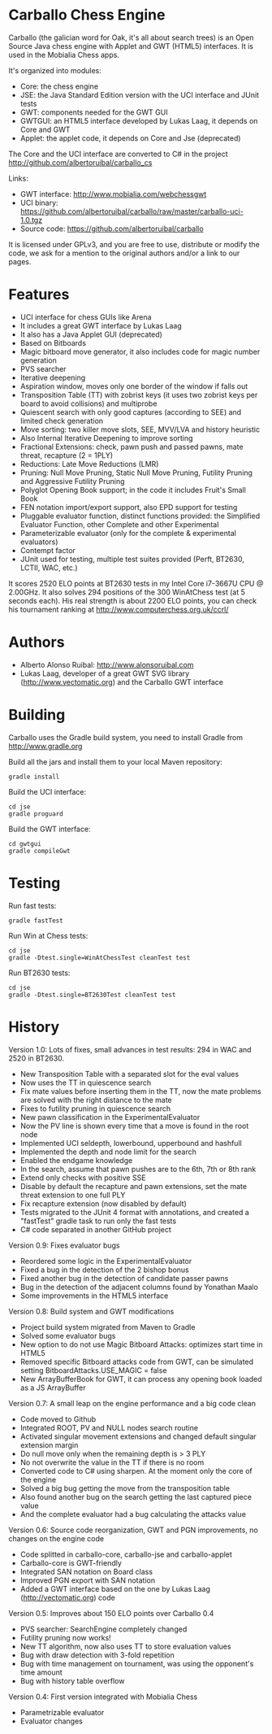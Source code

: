 Carballo Chess Engine
=====================

Carballo (the galician word for Oak, it's all about search trees) is an Open Source Java
chess engine with Applet and GWT (HTML5) interfaces. It is used in the Mobialia Chess apps.

It's organized into modules:

* Core: the chess engine
* JSE: the Java Standard Edition version with the UCI interface and JUnit tests
* GWT: components needed for the GWT GUI
* GWTGUI: an HTML5 interface developed by Lukas Laag, it depends on Core and GWT
* Applet: the applet code, it depends on Core and Jse (deprecated)

The Core and the UCI interface are converted to C# in the project http://github.com/albertoruibal/carballo_cs

Links:

* GWT interface: http://www.mobialia.com/webchessgwt
* UCI binary: https://github.com/albertoruibal/carballo/raw/master/carballo-uci-1.0.tgz
* Source code: https://github.com/albertoruibal/carballo

It is licensed under GPLv3, and you are free to use, distribute or modify the code, we ask for a mention to the original authors and/or a link to our pages.

Features
========

* UCI interface for chess GUIs like Arena
* It includes a great GWT interface by Lukas Laag
* It also has a Java Applet GUI (deprecated)
* Based on Bitboards
* Magic bitboard move generator, it also includes code for magic number generation
* PVS searcher
* Iterative deepening
* Aspiration window, moves only one border of the window if falls out
* Transposition Table (TT) with zobrist keys (it uses two zobrist keys per board to avoid collisions) and multiprobe
* Quiescent search with only good captures (according to SEE) and limited check generation
* Move sorting: two killer move slots, SEE, MVV/LVA and history heuristic
* Also Internal Iterative Deepening to improve sorting
* Fractional Extensions: check, pawn push and passed pawns, mate threat, recapture (2 = 1PLY)
* Reductions: Late Move Reductions (LMR)
* Pruning: Null Move Pruning, Static Null Move Pruning, Futility Pruning and Aggressive Futility Pruning
* Polyglot Opening Book support; in the code it includes Fruit's Small Book
* FEN notation import/export support, also EPD support for testing
* Pluggable evaluator function, distinct functions provided: the Simplified Evaluator Function, other Complete and other Experimental
* Parameterizable evaluator (only for the complete &amp; experimental evaluators)
* Contempt factor
* JUnit used for testing, multiple test suites provided (Perft, BT2630, LCTII, WAC, etc.)

It scores 2520 ELO points at BT2630 tests in my Intel Core i7-3667U CPU @ 2.00GHz.
It also solves 294 positions of the 300 WinAtChess test (at 5 seconds each).
His real strength is about 2200 ELO points, you can check his tournament ranking at http://www.computerchess.org.uk/ccrl/

Authors
=======

* Alberto Alonso Ruibal: http://www.alonsoruibal.com
* Lukas Laag, developer of a great GWT SVG library (http://www.vectomatic.org) and the Carballo GWT interface

Building
========

Carballo uses the Gradle build system, you need to install Gradle from http://www.gradle.org

Build all the jars and install them to your local Maven repository:
```
gradle install
```
Build the UCI interface:
```
cd jse
gradle proguard
```
Build the GWT interface:
```
cd gwtgui
gradle compileGwt
```

Testing
=======

Run fast tests:
```
gradle fastTest
```
Run Win at Chess tests:
```
cd jse
gradle -Dtest.single=WinAtChessTest cleanTest test
```
Run BT2630 tests:
```
cd jse
gradle -Dtest.single=BT2630Test cleanTest test
```

History
=======

Version 1.0: Lots of fixes, small advances in test results: 294 in WAC and 2520 in BT2630.

* New Transposition Table with a separated slot for the eval values
* Now uses the TT in quiescence search
* Fix mate values before inserting them in the TT, now the mate problems are solved with the right distance to the mate
* Fixes to futility pruning in quiescence search
* New pawn classification in the ExperimentalEvaluator
* Now the PV line is shown every time that a move is found in the root node
* Implemented UCI seldepth, lowerbound, upperbound and hashfull
* Implemented the depth and node limit for the search
* Enabled the endgame knowledge
* In the search, assume that pawn pushes are to the 6th, 7th or 8th rank
* Extend only checks with positive SSE
* Disable by default the recapture and pawn extensions, set the mate threat extension to one full PLY
* Fix recapture extension (now disabled by default)
* Tests migrated to the JUnit 4 format with annotations, and created a "fastTest" gradle task to run only the fast tests
* C# code separated in another GitHub project

Version 0.9: Fixes evaluator bugs

* Reordered some logic in the ExperimentalEvaluator
* Fixed a bug in the detection of the 2 bishop bonus
* Fixed another bug in the detection of candidate passer pawns
* Bug in the detection of the adjacent columns found by Yonathan Maalo
* Some improvements in the HTML5 interface

Version 0.8: Build system and GWT modifications

* Project build system migrated from Maven to Gradle
* Solved some evaluator bugs
* New option to do not use Magic Bitboard Attacks: optimizes start time in HTML5
* Removed specific Bitboard attacks code from GWT, can be simulated setting BitboardAttacks.USE_MAGIC = false
* New ArrayBufferBook for GWT, it can process any opening book loaded as a JS ArrayBuffer

Version 0.7: A small leap on the engine performance and a big code clean

* Code moved to Github
* Integrated ROOT, PV and NULL nodes search routine
* Activated singular movement extensions and changed default singular extension margin
* Do null move only when the remaining depth is > 3 PLY
* No not overwrite the value in the TT if there is no room
* Converted code to C# using sharpen. At the moment only the core of the engine
* Solved a big bug getting the move from the transposition table
* Also found another bug on the search getting the last captured piece value
* And the complete evaluator had a bug calculating the attacks value

Version 0.6: Source code reorganization, GWT and PGN improvements, no changes on the engine code

* Code splitted in carballo-core, carballo-jse and carballo-applet
* Carballo-core is GWT-friendly
* Integrated SAN notation on Board class
* Improved PGN export with SAN notation
* Added a GWT interface based on the one by Lukas Laag (http://vectomatic.org) code

Version 0.5: Improves about 150 ELO points over Carballo 0.4

* PVS searcher: SearchEngine completely changed
* Futility pruning now works!
* New TT algorithm, now also uses TT to store evaluation values
* Bug with draw detection with 3-fold repetition
* Bug with time management on tournament, was using the opponent's time amount
* Bug with history table overflow

Version 0.4: First version integrated with Mobialia Chess

* Parametrizable evaluator
* Evaluator changes